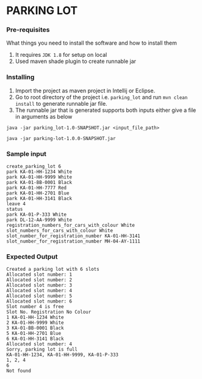 # PARKING LOT

### Pre-requisites
What things you need to install the software and how to install them
1. It requires `JDK 1.8` for setup on local
2. Used maven shade plugin to create runnable jar


### Installing
1. Import the project as maven project in Intellij or Eclipse.
2. Go to root directory of the project i.e. `parking_lot` and run `mvn clean install` to generate runnable jar file.
3. The runnable jar that is generated supports both inputs either give a file in arguments as below

```
java -jar parking_lot-1.0-SNAPSHOT.jar <input_file_path>

java -jar parking-lot-1.0.0-SNAPSHOT.jar
```


### Sample input
```
create_parking_lot 6
park KA-01-HH-1234 White
park KA-01-HH-9999 White
park KA-01-BB-0001 Black
park KA-01-HH-7777 Red
park KA-01-HH-2701 Blue
park KA-01-HH-3141 Black
leave 4
status
park KA-01-P-333 White
park DL-12-AA-9999 White
registration_numbers_for_cars_with_colour White
slot_numbers_for_cars_with_colour White
slot_number_for_registration_number KA-01-HH-3141
slot_number_for_registration_number MH-04-AY-1111
```

### Expected Output

```
Created a parking lot with 6 slots
Allocated slot number: 1
Allocated slot number: 2
Allocated slot number: 3
Allocated slot number: 4
Allocated slot number: 5
Allocated slot number: 6
Slot number 4 is free
Slot No. Registration No Colour
1 KA-01-HH-1234 White
2 KA-01-HH-9999 White
3 KA-01-BB-0001 Black
5 KA-01-HH-2701 Blue
6 KA-01-HH-3141 Black
Allocated slot number: 4
Sorry, parking lot is full
KA-01-HH-1234, KA-01-HH-9999, KA-01-P-333
1, 2, 4
6
Not found
```
